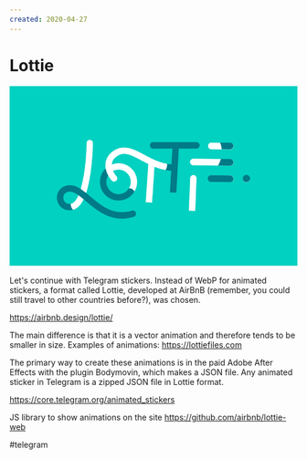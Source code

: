 ```yaml
---
created: 2020-04-27
---
```


# Lottie

![Lottie logo](lottie.png "Lottie logo")

Let's continue with Telegram stickers.
Instead of WebP for animated stickers, a format called Lottie, developed at AirBnB (remember, you could still travel to other countries before?), was chosen.

https://airbnb.design/lottie/

The main difference is that it is a vector animation and therefore tends to be smaller in size. Examples of animations: https://lottiefiles.com

The primary way to create these animations is in the paid Adobe After Effects with the plugin Bodymovin, which makes a JSON file. Any animated sticker in Telegram is a zipped JSON file in Lottie format.

https://core.telegram.org/animated_stickers

JS library to show animations on the site
https://github.com/airbnb/lottie-web

#telegram
